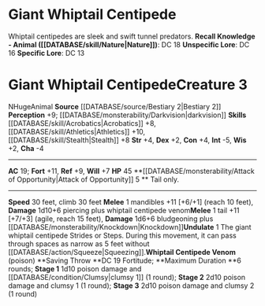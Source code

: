 ﻿---
ac: '19'
alignment: N
charisma: '-4'
climb_speed: '30'
constitution: '+4'
creature_ability:
- Attack of Opportunity
- Undulate
- Whiptail Centipede Venom
creature_family: '[[DATABASE/monsterfamily/Centipede|Centipede]]'
dexterity: '+2'
fortitude: '+11'
hp: '45'
id: '581'
intelligence: '-5'
land_speed: '30'
level: '3'
max_speed: '30'
name: Giant Whiptail Centipede
perception: '+9'
rarity: Common
reflex: '+9'
sense:
- '[[DATABASE/monsterability/Darkvision|darkvision]]'
size: Huge
skill:
- '[[DATABASE/skill/Acrobatics|Acrobatics]] +8'
- '[[DATABASE/skill/Athletics|Athletics]] +10'
- '[[DATABASE/skill/Stealth|Stealth]] +8'
source: '[[DATABASE/source/Bestiary 2|Bestiary 2]]'
speed:
- 30 feet
- climb 30 feet
strength: '+4'
strength_req: '4'
strongest_save:
- Fortitude
trait:
- '[[DATABASE/trait/Animal|Animal]]'
type: Creature
vision: Darkvision
weakest_save:
- Will
will: '+7'
wisdom: '+2'

---
# Giant Whiptail Centipede

Whiptail centipedes are sleek and swift tunnel predators.
**Recall Knowledge - Animal ([[DATABASE/skill/Nature|Nature]])**: DC 18
**Unspecific Lore**: DC 16
**Specific Lore**: DC 13

# Giant Whiptail Centipede<span class="item-type">Creature 3</span>

<span class="trait-alignment item-trait">N</span><span class="trait-size item-trait">Huge</span><span class="item-trait">Animal</span>
**Source** [[DATABASE/source/Bestiary 2|Bestiary 2]] 
**Perception** +9; [[DATABASE/monsterability/Darkvision|darkvision]]
**Skills** [[DATABASE/skill/Acrobatics|Acrobatics]] +8, [[DATABASE/skill/Athletics|Athletics]] +10, [[DATABASE/skill/Stealth|Stealth]] +8
**Str** +4, **Dex** +2, **Con** +4, **Int** -5, **Wis** +2, **Cha** -4

---
**AC** 19; **Fort** +11, **Ref** +9, **Will** +7
**HP** 45
<span class="in-box-ability">**[[DATABASE/monsterability/Attack of Opportunity|Attack of Opportunity]] <span class="action-icon">5</span> ** Tail only.</span>

---
**Speed** 30 feet, climb 30 feet
<span class="in-box-ability">**Melee** <span class="action-icon">1</span> mandibles +11 [+6/+1] (reach 10 feet), **Damage** 1d10+6 piercing plus whiptail centipede venom</span><span class="in-box-ability">**Melee** <span class="action-icon">1</span> tail +11 [+7/+3] (agile, reach 15 feet), **Damage** 1d6+6 bludgeoning plus [[DATABASE/monsterability/Knockdown|Knockdown]]</span><span class="in-box-ability">**Undulate** <span class="action-icon">1</span> The giant whiptail centipede Strides or Steps. During this movement, it can pass through spaces as narrow as 5 feet without [[DATABASE/action/Squeeze|Squeezing]].</span><span class="in-box-ability">**Whiptail Centipede Venom** (poison) **Saving Throw **DC 19 Fortitude; **Maximum Duration **6 rounds; **Stage 1** 1d10 poison damage and [[DATABASE/condition/Clumsy|clumsy 1]] (1 round); **Stage 2** 2d10 poison damage and clumsy 1 (1 round); **Stage 3** 2d10 poison damage and clumsy 2 (1 round)</span>
